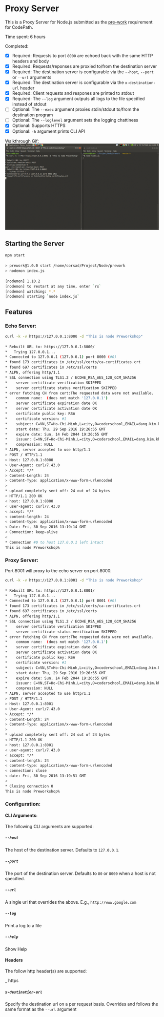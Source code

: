 # Proxy Server

This is a Proxy Server for Node.js submitted as the [pre-work](http://courses.codepath.com/snippets/intro_to_nodejs/prework) requirement for CodePath.

Time spent: 6 hours

Completed:

* [x] Required: Requests to port `8000` are echoed back with the same HTTP headers and body
* [x] Required: Requests/reponses are proxied to/from the destination server
* [x] Required: The destination server is configurable via the `--host`, `--port`  or `--url` arguments
* [x] Required: The destination server is configurable via the `x-destination-url` header
* [x] Required: Client requests and respones are printed to stdout
* [x] Required: The `--log` argument outputs all logs to the file specified instead of stdout
* [ ] Optional: The `--exec` argument proxies stdin/stdout to/from the destination program
* [ ] Optional: The `--loglevel` argument sets the logging chattiness
* [x] Optional: Supports HTTPS
* [x] Optional: `-h` argument prints CLI API

Walkthrough Gif:
![Video Walkthrough](https://github.com/Corsad/preworkshop-proxyserver/blob/master/walkthrough.gif?raw=true)

## Starting the Server

```bash
npm start

> prework@1.0.0 start /home/corsad/Project/Node/prework
> nodemon index.js

[nodemon] 1.10.2
[nodemon] to restart at any time, enter `rs`
[nodemon] watching: *.*
[nodemon] starting `node index.js`
```

## Features

### Echo Server:

```bash
curl -k -v https://127.0.0.1:8000 -d "This is node Preworkshop"

* Rebuilt URL to: https://127.0.0.1:8000/
*   Trying 127.0.0.1...
* Connected to 127.0.0.1 (127.0.0.1) port 8000 (#0)
* found 173 certificates in /etc/ssl/certs/ca-certificates.crt
* found 697 certificates in /etc/ssl/certs
* ALPN, offering http/1.1
* SSL connection using TLS1.2 / ECDHE_RSA_AES_128_GCM_SHA256
* 	 server certificate verification SKIPPED
* 	 server certificate status verification SKIPPED
* error fetching CN from cert:The requested data were not available.
* 	 common name:  (does not match '127.0.0.1')
* 	 server certificate expiration date OK
* 	 server certificate activation date OK
* 	 certificate public key: RSA
* 	 certificate version: #1
* 	 subject: C=VN,ST=Ho-Chi-Minh,L=city,O=coderschool,EMAIL=dang.kim.khanh93@protonmail.com
* 	 start date: Thu, 29 Sep 2016 19:26:55 GMT
* 	 expire date: Sun, 14 Feb 2044 19:26:55 GMT
* 	 issuer: C=VN,ST=Ho-Chi-Minh,L=city,O=coderschool,EMAIL=dang.kim.khanh93@protonmail.com
* 	 compression: NULL
* ALPN, server accepted to use http/1.1
> POST / HTTP/1.1
> Host: 127.0.0.1:8000
> User-Agent: curl/7.43.0
> Accept: */*
> Content-Length: 24
> Content-Type: application/x-www-form-urlencoded
> 
* upload completely sent off: 24 out of 24 bytes
< HTTP/1.1 200 OK
< host: 127.0.0.1:8000
< user-agent: curl/7.43.0
< accept: */*
< content-length: 24
< content-type: application/x-www-form-urlencoded
< Date: Fri, 30 Sep 2016 13:19:14 GMT
< Connection: keep-alive
< 
* Connection #0 to host 127.0.0.1 left intact
This is node Preworkshop%   
```

### Proxy Server:

Port 8001 will proxy to the echo server on port 8000.

```bash
curl -k -v https://127.0.0.1:8001 -d "This is node Preworkshop"

* Rebuilt URL to: https://127.0.0.1:8001/
*   Trying 127.0.0.1...
* Connected to 127.0.0.1 (127.0.0.1) port 8001 (#0)
* found 173 certificates in /etc/ssl/certs/ca-certificates.crt
* found 697 certificates in /etc/ssl/certs
* ALPN, offering http/1.1
* SSL connection using TLS1.2 / ECDHE_RSA_AES_128_GCM_SHA256
* 	 server certificate verification SKIPPED
* 	 server certificate status verification SKIPPED
* error fetching CN from cert:The requested data were not available.
* 	 common name:  (does not match '127.0.0.1')
* 	 server certificate expiration date OK
* 	 server certificate activation date OK
* 	 certificate public key: RSA
* 	 certificate version: #1
* 	 subject: C=VN,ST=Ho-Chi-Minh,L=city,O=coderschool,EMAIL=dang.kim.khanh93@protonmail.com
* 	 start date: Thu, 29 Sep 2016 19:26:55 GMT
* 	 expire date: Sun, 14 Feb 2044 19:26:55 GMT
* 	 issuer: C=VN,ST=Ho-Chi-Minh,L=city,O=coderschool,EMAIL=dang.kim.khanh93@protonmail.com
* 	 compression: NULL
* ALPN, server accepted to use http/1.1
> POST / HTTP/1.1
> Host: 127.0.0.1:8001
> User-Agent: curl/7.43.0
> Accept: */*
> Content-Length: 24
> Content-Type: application/x-www-form-urlencoded
> 
* upload completely sent off: 24 out of 24 bytes
< HTTP/1.1 200 OK
< host: 127.0.0.1:8001
< user-agent: curl/7.43.0
< accept: */*
< content-length: 24
< content-type: application/x-www-form-urlencoded
< connection: close
< date: Fri, 30 Sep 2016 13:19:51 GMT
< 
* Closing connection 0
This is node Preworkshop% 
```

### Configuration:

#### CLI Arguments:

The following CLI arguments are supported:

##### `--host`

The host of the destination server. Defaults to `127.0.0.1`.

##### `--port`

The port of the destination server. Defaults to `80` or `8000` when a host is not specified.

##### `--url`

A single url that overrides the above. E.g., `http://www.google.com`

##### `--log`

Print a log to a file

##### `--help`

Show Help

#### Headers

The follow http header(s) are supported:

_ https

##### `x-destination-url`

Specify the destination url on a per request basis. Overrides and follows the same format as the `--url` argument
